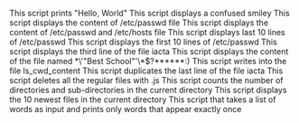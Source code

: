 This script prints "Hello, World" 
This script displays a confused smiley
This script displays the content of /etc/passwd file
This script displays the content of /etc/passwd and /etc/hosts file
This script displays last 10 lines of /etc/passwd
This script displays the first 10 lines of /etc/passwd
This script displays the third line of the file iacta
This script displays the content of the file named \*\\'"Best School"\'\\*$\?\*\*\*\*\*\*:)
This script writes into the file ls_cwd_content
This script duplicates the last line of the file iacta
This script deletes all the regular files with .js
This script counts the number of directories and sub-directories in the current directory
This script displays the 10 newest files in the current directory
This script that takes a list of words as input and prints only words that appear exactly once
